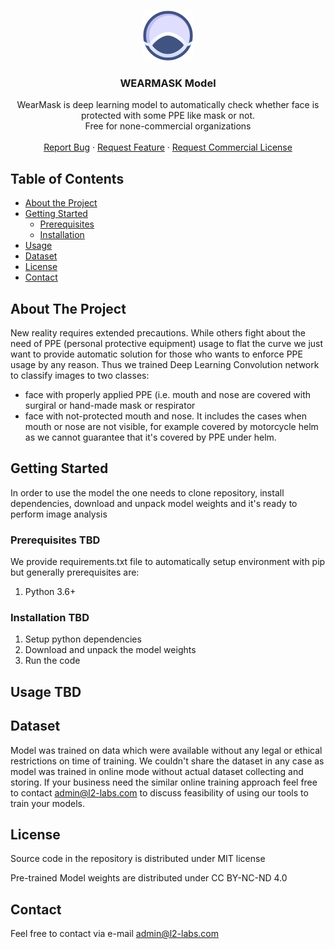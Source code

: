 <!-- PROJECT LOGO -->
<br />
<p align="center">
  <a href="https://github.com/l2-labs/wearmask-model">
    <img src="images/logo.svg" alt="Logo" width="80" height="80">
  </a>

  <h3 align="center">WEARMASK Model</h3>

  <p align="center">
    WearMask is deep learning model to automatically check whether face is protected with some PPE like mask or not.
    <br />
    Free for none-commercial organizations
    <br />
    <br />
    <a href="https://github.com/github_username/repo/issues">Report Bug</a>
    ·
    <a href="https://github.com/github_username/repo/issues">Request Feature</a>
    ·
    <a href="https://l2-labs.com">Request Commercial License</a>
  </p>
</p>


<!-- TABLE OF CONTENTS -->
## Table of Contents

* [About the Project](#about-the-project)
* [Getting Started](#getting-started)
  * [Prerequisites](#prerequisites)
  * [Installation](#installation)
* [Usage](#usage)
* [Dataset](#dataset)
* [License](#license)
* [Contact](#contact)

## About The Project

New reality requires extended precautions. While others fight about the need of PPE (personal protective equipment) usage to flat the curve we just want to provide automatic solution for those who wants to enforce PPE usage by any reason. Thus we trained Deep Learning Convolution network to classify images to two classes:
- face with properly applied PPE (i.e. mouth and nose are covered with surgiral or hand-made mask or respirator
- face with not-protected mouth and nose. It includes the cases when mouth or nose are not visible, for example covered by motorcycle helm as we cannot guarantee that it's covered by PPE under helm.


## Getting Started
In order to use the model the one needs to clone repository, install dependencies, download and unpack model weights and it's ready to perform image analysis

### Prerequisites TBD
We provide requirements.txt file to automatically setup environment with pip but generally prerequisites are:

1. Python 3.6+

### Installation TBD

1. Setup python dependencies
2. Download and unpack the model weights
2. Run the code



## Usage TBD


## Dataset

Model was trained on data which were available without any legal or ethical restrictions on time of training. We couldn't share the dataset in any case as model was trained in online mode without actual dataset collecting and storing. If your business need the similar online training approach feel free to contact admin@l2-labs.com to discuss feasibility of using our tools to train your models.

## License
Source code in the repository is distributed under MIT license

Pre-trained Model weights are distributed under CC BY-NC-ND 4.0


## Contact
Feel free to contact via e-mail admin@l2-labs.com